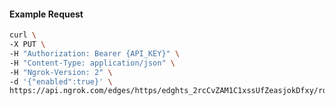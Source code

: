 <!-- Code generated for API Clients. DO NOT EDIT. -->

#### Example Request

```bash
curl \
-X PUT \
-H "Authorization: Bearer {API_KEY}" \
-H "Content-Type: application/json" \
-H "Ngrok-Version: 2" \
-d '{"enabled":true}' \
https://api.ngrok.com/edges/https/edghts_2rcCvZAM1C1xssUfZeasjokDfxy/routes/edghtsrt_2rcCvatvnSajk5FQ5PQJOrKLmvY/websocket_tcp_converter
```
